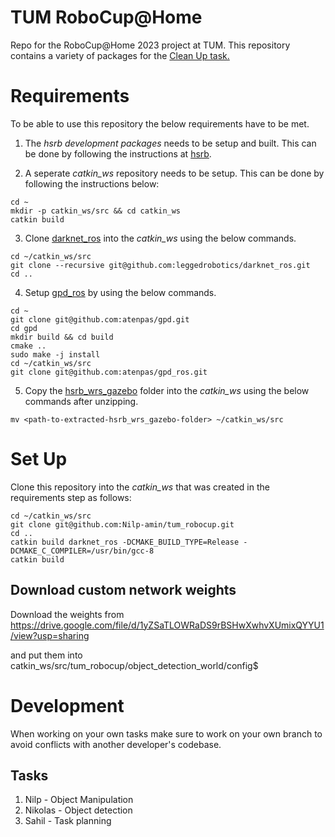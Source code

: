# TUM RoboCup@Home
Repo for the RoboCup@Home 2023 project at TUM. This repository contains a variety of packages for the [Clean Up task.](https://athome.robocup.org/wp-content/uploads/2022_rulebook.pdf) 

<!-- # Team members
1. Nilp (Matrikel-Nr: 03784634) 
2. Niklas (Matrikel-Nr: 03714848)
3. Sahil (Matrikel-Nr: 03699104) -->

# Requirements
To be able to use this repository the below requirements have to be met.
1. The *hsrb development packages* needs to be setup and built. This can be done by following the instructions at [hsrb](https://docs.hsr.io/hsrb_user_manual_en/howto/pc_install.html).

2. A seperate *catkin_ws* repository needs to be setup. This can be done by following the instructions below:
```
cd ~
mkdir -p catkin_ws/src && cd catkin_ws
catkin build
```
3. Clone [darknet_ros](https://github.com/leggedrobotics/darknet_ros) into the *catkin_ws* using the below commands.
```
cd ~/catkin_ws/src
git clone --recursive git@github.com:leggedrobotics/darknet_ros.git
cd ..
```
4. Setup [gpd_ros](https://github.com/atenpas/gpd_ros) by using the below commands.
```
cd ~
git clone git@github.com:atenpas/gpd.git 
cd gpd
mkdir build && cd build
cmake ..
sudo make -j install
cd ~/catkin_ws/src
git clone git@github.com:atenpas/gpd_ros.git 
```
5. Copy the [hsrb_wrs_gazebo](https://gitlab.lrz.de/robocup-home-ics/tutorials/-/wikis/uploads/T5_fengyi/hsrb_wrs_gazebo.zip) folder into the *catkin_ws* using the below commands after unzipping.
```
mv <path-to-extracted-hsrb_wrs_gazebo-folder> ~/catkin_ws/src
```
# Set Up
Clone this repository into the *catkin_ws* that was created in the requirements step as follows:
```
cd ~/catkin_ws/src
git clone git@github.com:Nilp-amin/tum_robocup.git
cd ..
catkin build darknet_ros -DCMAKE_BUILD_TYPE=Release -DCMAKE_C_COMPILER=/usr/bin/gcc-8
catkin build
```

## Download custom network weights
Download the weights from 
https://drive.google.com/file/d/1yZSaTLOWRaDS9rBSHwXwhvXUmixQYYU1/view?usp=sharing

and put them into catkin_ws/src/tum_robocup/object_detection_world/config$


# Development
When working on your own tasks make sure to work on your own branch to avoid conflicts with another developer's codebase.

## Tasks
1. Nilp - Object Manipulation 
2. Nikolas - Object detection
3. Sahil - Task planning

